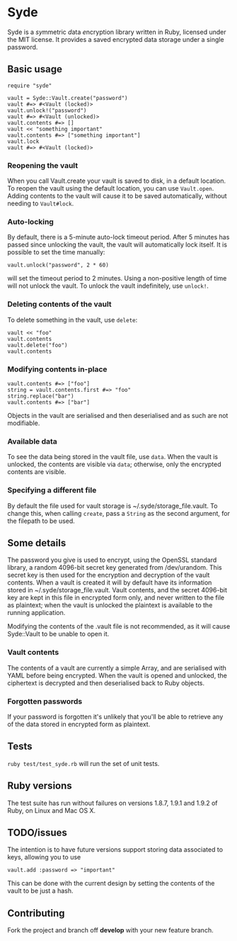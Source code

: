 Syde
====

Syde is a *sy*mmetric *d*ata *e*ncryption library written in Ruby, licensed under the MIT license. It provides a saved encrypted data storage under a single password.

Basic usage
-----------

    require "syde"
    
    vault = Syde::Vault.create("password")
    vault #=> #<Vault (locked)>
    vault.unlock!("password")
    vault #=> #<Vault (unlocked)>
    vault.contents #=> []
    vault << "something important"
    vault.contents #=> ["something important"]
    vault.lock
    vault #=> #<Vault (locked)>

### Reopening the vault

When you call Vault.create your vault is saved to disk, in a default location. To reopen the vault using the default location, you can use `Vault.open`. Adding contents to the vault will cause it to be saved automatically, without needing to `Vault#lock`.

### Auto-locking

By default, there is a 5-minute auto-lock timeout period. After 5 minutes has passed since unlocking the vault, the vault will automatically lock itself. It is possible to set the time manually:

    vault.unlock("password", 2 * 60)

will set the timeout period to 2 minutes. Using a non-positive length of time will not unlock the vault. To unlock the vault indefinitely, use `unlock!`.

### Deleting contents of the vault

To delete something in the vault, use `delete`:

    vault << "foo"
    vault.contents
    vault.delete("foo")
    vault.contents

### Modifying contents in-place

    vault.contents #=> ["foo"]
    string = vault.contents.first #=> "foo"
    string.replace("bar")
    vault.contents #=> ["bar"]

Objects in the vault are serialised and then deserialised and as such are not modifiable.

### Available data

To see the data being stored in the vault file, use `data`. When the vault is unlocked, the contents are visible via `data`; otherwise, only the encrypted contents are visible.

### Specifying a different file

By default the file used for vault storage is ~/.syde/storage_file.vault. To change this, when calling `create`, pass a `String` as the second argument, for the filepath to be used.

Some details
------------

The password you give is used to encrypt, using the OpenSSL standard library, a random 4096-bit secret key generated from /dev/urandom. This secret key is then used for the encryption and decryption of the vault contents. When a vault is created it will by default have its information stored in ~/.syde/storage_file.vault. Vault contents, and the secret 4096-bit key are kept in this file in encrypted form only, and never written to the file as plaintext; when the vault is unlocked the plaintext is available to the running application.

Modifying the contents of the .vault file is not recommended, as it will cause Syde::Vault to be unable to open it.

### Vault contents

The contents of a vault are currently a simple Array, and are serialised with YAML before being encrypted. When the vault is opened and unlocked, the ciphertext is decrypted and then deserialised back to Ruby objects.

### Forgotten passwords

If your password is forgotten it's unlikely that you'll be able to retrieve any of the data stored in encrypted form as plaintext.

Tests
-----

`ruby test/test_syde.rb` will run the set of unit tests.

Ruby versions
-------------

The test suite has run without failures on versions 1.8.7, 1.9.1 and 1.9.2 of Ruby, on Linux and Mac OS X.

TODO/issues
-----------

The intention is to have future versions support storing data associated to keys, allowing you to use

    vault.add :password => "important"

This can be done with the current design by setting the contents of the vault to be just a hash.

Contributing
------------

Fork the project and branch off **develop** with your new feature branch.